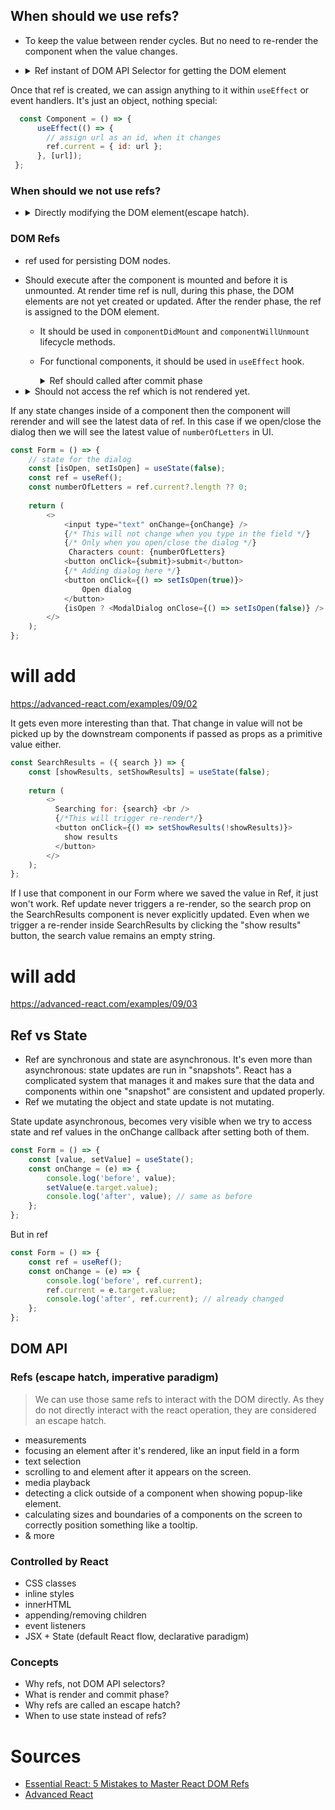 
## When should we use refs?
* To keep the value between render cycles. But no need to re-render the component when the value changes.
* <details>
    <summary>Ref instant of DOM API Selector for getting the DOM element</summary>

    ```jsx
        function RefsMistake(props) {
            const inputElement = document.querySelector("form :first-child");
            inputElement.focus();
    
            return (
                <form>
                    <input type="text" name="username" />
                    <button type="submit">Submit</button>
                </form>
            );
        }
        export default RefsMistake;
    ```
  We should not use `querySelector` to get the DOM element. Instead, we should use refs. Because
    * **`querySelector` is not aware of React's render and commit phase**. Refs are aware of React's render and commit 
      phase. So, we can use refs to get the DOM element.
    * **Vulnerable to DOM changes.** We have write specific selector to get the element. If the element is moved, the 
      selector will break. Like this

        ```jsx
            function RefsMistake(props) {
                const inputElement = document.querySelector("form :first-child");
                inputElement.focus();
    
                return (
                    <form>
                        <input type="text" name="firstname" />
                        <input type="text" name="lastname" />
                        <input type="text" name="username" />
                        <button type="submit">Submit</button>
                    </form>
                );
            }
            export default RefsMistake;
        ```
      We have to change the selector to `form :nth-child(3)` to get the `username` input element.
    * **No isolation between components**. As it operates on windows object, other components this form may also get 
      affected.
  </details>

Once that ref is created, we can assign anything to it within `useEffect` or event handlers. It's just an object, 
  nothing special:
  ```jsx
    const Component = () => {
        useEffect(() => {
          // assign url as an id, when it changes
          ref.current = { id: url };
        }, [url]);  
   };
  ```

### When should we not use refs?
* <details>
    <summary>Directly modifying the DOM element(escape hatch).</summary>
  
    As on click of the Hide form button, the form is removed from the DOM. But the React component is not aware of this.
    So after the click user click on the Show/hide form button, it will throw an error `Cannot read property 'focus' of null`.
    As the input element is removed from the DOM but the ref is still pointing to the input element. This is a memory leak.
    This why we should not directly modify the DOM element. We should use React's state to show/hide the form. And ref 
    is called an **escape hatch**. We should use it when we have no other option.
    ```jsx
      import { useState, useRef, useEffect } from "react";

      function RefsMistake(props) {
        const [isVisible, setIsVisible] = useState(false);
        const formRef = useRef();
        const inputRef = useRef();

        useEffect(() => {
          if (isVisible) {
            inputRef.current?.focus();
          }
        }, [isVisible]);

        const buttonHandler = () => {
          setIsVisible((current) => !current);
        };

        const buttonRefHandler = () => {
          formRef.current.remove();
        };

        return (
          <div>
            <button onClick={buttonHandler}>Show/hide form</button>
            <button onClick={buttonRefHandler}>Hide form (DOM API)</button>
            {isVisible && (
                <form ref={formRef}>
                    <input ref={inputRef} type="text" name="username" />
                    <button type="submit">Submit</button>
                </form>
            )}
          </div>
        );
      }

      export default RefsMistake;
    ```
    Recommended Approach is to use React's state to show/hide the form. This ensures that React keeps track of all DOM changes, preventing memory leaks and maintaining consistency.

    ```jsx
      import { useState, useRef, useEffect } from "react";

      function RefsMistake(props) {
        const [isVisible, setIsVisible] = useState(false);
        const inputRef = useRef();

        useEffect(() => {
          if (isVisible) {
            inputRef.current?.focus();
          }
        }, [isVisible]);

        const toggleVisibility = () => {
          setIsVisible((current) => !current);
        };

        return (
          <div>
            <button onClick={toggleVisibility}>
                {isVisible ? "Hide form" : "Show form"}
            </button>
            {isVisible && (
                <form>
                    <input ref={inputRef} type="text" name="username" />
                    <button type="submit">Submit</button>
                </form>
            )}
          </div>
        );
      }
    export default RefsMistake;
   ```
</details>


### DOM Refs
* ref used for persisting DOM nodes.
* Should execute after the component is mounted and before it is unmounted. At render time ref is null, during this phase, 
  the DOM elements are not yet created or updated. After the render phase, the ref is assigned to the DOM element. 
  * It should be used in `componentDidMount` and `componentWillUnmount` lifecycle methods.
  * For functional components, it should be used in `useEffect` hook.
  
    <details>
    <summary>Ref should called after commit phase</summary>

    This will throw an error `Cannot read property 'focus' of null`. Because the ref is called before the component is mounted.
    
    ```jsx
        import { useRef } from "react";

        function RefsMistake(props) {
          const inputRef = useRef();
          inputRef.current.focus();

          return (
            <form>
              <input ref={inputRef} type="text" name="username" />
              <button type="submit">Submit</button>
            </form>
          );
        }
        export default RefsMistake;
    ```
    We can solve this using useEffect as it is called after the component is mounted means after the commit phase.
    ```jsx
        import { useEffect, useRef } from "react";

        function RefsMistake(props) {
          const inputRef = useRef();
          useEffect(() => {
            inputRef.current.focus();
          }, []);

          return (
            <form>
              <input ref={inputRef} type="text" name="username" />
              <button type="submit">Submit</button>
            </form>
          );
        }
        export default RefsMistake;
    ```
    </details>
* <details>
    <summary>Should not access the ref which is not rendered yet.</summary>

     This will throw an error `Cannot read property 'focus' of null`. Because the ref is called before the component is rendered.

    ```jsx
      import { useState, useRef, useEffect } from "react";

      function RefsMistake(props) {
        const [isVisible, setIsVisible] = useState(false);
        const inputRef = useRef();

        useEffect(() => {
          if (isVisible) {
            inputRef.current.focus(); // ❌ ERROR
          }
        }, [isVisible]);

        const buttonHandler = () => {
          setIsVisible((current) => !current);
        };

        return (
          <div>
            <button onClick={buttonHandler}>Show/hide form</button>
            {isVisible && (
                <form>
                    <p>V1</p>
                    <input ref={inputRef} type="text" name="username" />
                    <button type="submit">Submit</button>
                </form>
            )}
          </div>
        );
    }

    export default RefsMistake41;
    ```
    This will not throw error but the input element will not be on focus because the ref is not rendered yet. 
    And `inputRef.current` is null during the render phase.
    ```jsx
      useEffect(() => {
        inputRef.current.focus(); // ❌ No error but not focused
      }, []);
    ```
    This will make input element focus at every rerender. Because the ref is rendered at every render cycle.
    ```jsx
    useEffect(() => {
       inputRef.current.focus(); // ❌ Will focus in every rerender
   });
   ```
    We can solve this by checking the ref is rendered or not and also putting `isVisible` in the dependency array.
    ```jsx
    import { useState, useRef, useEffect } from "react";

    function RefsMistake(props) {
        const [isVisible, setIsVisible] = useState(false);
        const inputRef = useRef();

        useEffect(() => {
        if (isVisible && inputRef.current) {
            inputRef.current.focus();
        }
        }, [isVisible]);

        const buttonHandler = () => {
        setIsVisible((current) => !current);
        };

        return (
        <div>
            <button onClick={buttonHandler}>Show/hide form</button>
            {isVisible && (
                <form>
                    <p>V1</p>
                    <input ref={inputRef} type="text" name="username" />
                    <button type="submit">Submit</button>
                </form>
            )}
        </div>
        );
    } 
    export default RefsMistake;
    ```
    Also, we can create a separate component for form. Now useEffect at the `Form` component will be called after the form is rendered.
    Means after commit phase.
    ```jsx
      import { useState, useRef, useEffect } from "react";

      function Form(props) {
        const inputRef = useRef();

        useEffect(() => {
          inputRef.current?.focus();
        }, []);

        return (
        <form>
            <p>V2</p>
            <input ref={inputRef} type="text" name="username" />
            <button type="submit">Submit</button>
        </form>
      );
    }

    function RefsMistake(props) {
      const [isVisible, setIsVisible] = useState(false);

      const buttonHandler = () => {
        setIsVisible((current) => !current);
      };

      return (
        <div>
            <button onClick={buttonHandler}>Show/hide form</button>
            {isVisible && <Form />}
        </div>
      );
    }

    export default RefsMistake;
    ```
  </details>

If any state changes inside of a component then the component will rerender and will see the latest data of ref. In this
case if we open/close the dialog then we will see the latest value of `numberOfLetters` in UI.
```js
const Form = () => {
    // state for the dialog
    const [isOpen, setIsOpen] = useState(false);
    const ref = useRef();
    const numberOfLetters = ref.current?.length ?? 0;
    
    return (
        <>
            <input type="text" onChange={onChange} />
            {/* This will not change when you type in the field */}
            {/* Only when you open/close the dialog */}
             Characters count: {numberOfLetters}
            <button onClick={submit}>submit</button>
            {/* Adding dialog here */}
            <button onClick={() => setIsOpen(true)}>
                Open dialog
            </button>
            {isOpen ? <ModalDialog onClose={() => setIsOpen(false)} /> : null}
        </>
    );
};
```
# will add
https://advanced-react.com/examples/09/02

It gets even more interesting than that. That change in value will not be picked up by the downstream components if 
passed as props as a primitive value either.
```js
const SearchResults = ({ search }) => {
    const [showResults, setShowResults] = useState(false);
        
    return (
        <>
          Searching for: {search} <br />
          {/*This will trigger re-render*/}
          <button onClick={() => setShowResults(!showResults)}>
            show results
          </button>
        </>
    );
};
```
If I use that component in our Form where we saved the value in Ref, it just won't work. Ref update never triggers a re-render, so the search prop on the
SearchResults component is never explicitly updated. Even when we trigger a re-render inside SearchResults by clicking the "show
results" button, the search value remains an empty string.
# will add
https://advanced-react.com/examples/09/03


## Ref vs State
* Ref are synchronous and state are asynchronous. It's even more than asynchronous: state updates are run in "snapshots".
  React has a complicated system that manages it and makes sure that the data and components within one "snapshot" are 
  consistent and updated properly.
* Ref we mutating the object and state update is not mutating.


State update asynchronous, becomes very visible when we try to access state and ref values in the onChange callback after
setting both of them.
```js
const Form = () => {
    const [value, setValue] = useState();
    const onChange = (e) => {
        console.log('before', value);
        setValue(e.target.value);
        console.log('after', value); // same as before
    };
};
```
But in ref
```js
const Form = () => {
    const ref = useRef();
    const onChange = (e) => {
        console.log('before', ref.current);
        ref.current = e.target.value;
        console.log('after', ref.current); // already changed
    };
};
```


## DOM API

### Refs (escape hatch, imperative paradigm)
> We can use those same refs to interact with the DOM directly. As they do not directly interact with the react 
> operation, they are considered an escape hatch.
* measurements
* focusing an element after it's rendered, like an input field in a form
* text selection
* scrolling to and element after it appears on the screen.
* media playback
* detecting a click outside of a component when showing popup-like element.
* calculating sizes and boundaries of a components on the screen to correctly position something like a tooltip.
* & more

### Controlled by React
* CSS classes
* inline styles
* innerHTML
* appending/removing children
* event listeners
* JSX + State (default React flow, declarative paradigm)


### Concepts
* Why refs, not DOM API selectors?
* What is render and commit phase?
* Why refs are called an escape hatch?
* When to use state instead of refs?

# Sources
* [Essential React: 5 Mistakes to Master React DOM Refs](https://www.youtube.com/watch?v=XL7h3sjnLaY)
* [Advanced React](https://www.advanced-react.com/)